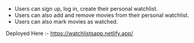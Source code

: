 - Users can sign up, log in, create their personal watchlist.
- Users can also add and remove movies from their personal watchlist.
- Users can also mark movies as watched.

Deployed Here :- https://watchlistsapp.netlify.app/